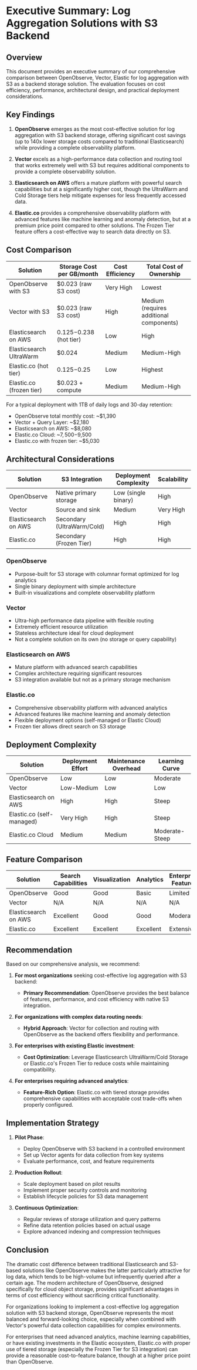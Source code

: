 # Executive Summary: Log Aggregation Solutions with S3 Backend

## Overview

This document provides an executive summary of our comprehensive comparison between OpenObserve, Vector, Elastic for log aggregation with S3 as a backend storage solution. The evaluation focuses on cost efficiency, performance, architectural design, and practical deployment considerations.

## Key Findings

1. **OpenObserve** emerges as the most cost-effective solution for log aggregation with S3 backend storage, offering significant cost savings (up to 140x lower storage costs compared to traditional Elasticsearch) while providing a complete observability platform.

2. **Vector** excels as a high-performance data collection and routing tool that works extremely well with S3 but requires additional components to provide a complete observability solution.

3. **Elasticsearch on AWS** offers a mature platform with powerful search capabilities but at a significantly higher cost, though the UltraWarm and Cold Storage tiers help mitigate expenses for less frequently accessed data.

4. **Elastic.co** provides a comprehensive observability platform with advanced features like machine learning and anomaly detection, but at a premium price point compared to other solutions. The Frozen Tier feature offers a cost-effective way to search data directly on S3.

## Cost Comparison

| Solution | Storage Cost per GB/month | Cost Efficiency | Total Cost of Ownership |
|----------|---------------------------|-----------------|-------------------------|
| OpenObserve with S3 | $0.023 (raw S3 cost) | Very High | Lowest |
| Vector with S3 | $0.023 (raw S3 cost) | High | Medium (requires additional components) |
| Elasticsearch on AWS | $0.125-$0.238 (hot tier) | Low | High |
| Elasticsearch UltraWarm | $0.024 | Medium | Medium-High |
| Elastic.co (hot tier) | $0.125-$0.25 | Low | Highest |
| Elastic.co (frozen tier) | $0.023 + compute | Medium | Medium-High |

For a typical deployment with 1TB of daily logs and 30-day retention:
- OpenObserve total monthly cost: ~$1,390
- Vector + Query Layer: ~$2,180
- Elasticsearch on AWS: ~$8,080
- Elastic.co Cloud: ~$7,500-$9,500
- Elastic.co with frozen tier: ~$5,030

## Architectural Considerations

| Solution | S3 Integration | Deployment Complexity | Scalability |
|----------|----------------|----------------------|-------------|
| OpenObserve | Native primary storage | Low (single binary) | High |
| Vector | Source and sink | Medium | Very High |
| Elasticsearch on AWS | Secondary (UltraWarm/Cold) | High | High |
| Elastic.co | Secondary (Frozen Tier) | High | High |

### OpenObserve
- Purpose-built for S3 storage with columnar format optimized for log analytics
- Single binary deployment with simple architecture
- Built-in visualizations and complete observability platform

### Vector
- Ultra-high performance data pipeline with flexible routing
- Extremely efficient resource utilization
- Stateless architecture ideal for cloud deployment
- Not a complete solution on its own (no storage or query capability)

### Elasticsearch on AWS
- Mature platform with advanced search capabilities
- Complex architecture requiring significant resources
- S3 integration available but not as a primary storage mechanism

### Elastic.co
- Comprehensive observability platform with advanced analytics
- Advanced features like machine learning and anomaly detection
- Flexible deployment options (self-managed or Elastic Cloud)
- Frozen tier allows direct search on S3 storage

## Deployment Complexity

| Solution | Deployment Effort | Maintenance Overhead | Learning Curve |
|----------|------------------|----------------------|----------------|
| OpenObserve | Low | Low | Moderate |
| Vector | Low-Medium | Low | Low |
| Elasticsearch on AWS | High | High | Steep |
| Elastic.co (self-managed) | Very High | High | Steep |
| Elastic.co Cloud | Medium | Medium | Moderate-Steep |

## Feature Comparison

| Solution | Search Capabilities | Visualization | Analytics | Enterprise Features |
|----------|-------------------|---------------|-----------|---------------------|
| OpenObserve | Good | Good | Basic | Limited |
| Vector | N/A | N/A | N/A | N/A |
| Elasticsearch on AWS | Excellent | Good | Good | Moderate |
| Elastic.co | Excellent | Excellent | Excellent | Extensive |

## Recommendation

Based on our comprehensive analysis, we recommend:

1. **For most organizations** seeking cost-effective log aggregation with S3 backend:
   - **Primary Recommendation**: OpenObserve provides the best balance of features, performance, and cost efficiency with native S3 integration.

2. **For organizations with complex data routing needs**:
   - **Hybrid Approach**: Vector for collection and routing with OpenObserve as the backend offers flexibility and performance.

3. **For enterprises with existing Elastic investment**:
   - **Cost Optimization**: Leverage Elasticsearch UltraWarm/Cold Storage or Elastic.co's Frozen Tier to reduce costs while maintaining compatibility.

4. **For enterprises requiring advanced analytics**:
   - **Feature-Rich Option**: Elastic.co with tiered storage provides comprehensive capabilities with acceptable cost trade-offs when properly configured.

## Implementation Strategy

1. **Pilot Phase**:
   - Deploy OpenObserve with S3 backend in a controlled environment
   - Set up Vector agents for data collection from key systems
   - Evaluate performance, cost, and feature requirements

2. **Production Rollout**:
   - Scale deployment based on pilot results
   - Implement proper security controls and monitoring
   - Establish lifecycle policies for S3 data management

3. **Continuous Optimization**:
   - Regular reviews of storage utilization and query patterns
   - Refine data retention policies based on actual usage
   - Explore advanced indexing and compression techniques

## Conclusion

The dramatic cost difference between traditional Elasticsearch and S3-based solutions like OpenObserve makes the latter particularly attractive for log data, which tends to be high-volume but infrequently queried after a certain age. The modern architecture of OpenObserve, designed specifically for cloud object storage, provides significant advantages in terms of cost efficiency without sacrificing critical functionality.

For organizations looking to implement a cost-effective log aggregation solution with S3 backend storage, OpenObserve represents the most balanced and forward-looking choice, especially when combined with Vector's powerful data collection capabilities for complex environments.

For enterprises that need advanced analytics, machine learning capabilities, or have existing investments in the Elastic ecosystem, Elastic.co with proper use of tiered storage (especially the Frozen Tier for S3 integration) can provide a reasonable cost-to-feature balance, though at a higher price point than OpenObserve.

